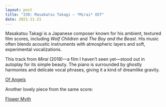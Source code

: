 ```yaml
---
layout: post
title: "339: Masakatsu Takagi – *Mirai* OST"
date: 2021-11-21
---
```


Masakatsu Takagi is a Japanese composer known for his ambient, textured film scores, including *Wolf Children* and *The Boy and the Beast*. His music often blends acoustic instruments with atmospheric layers and soft, experimental vocalizations.

This track from *Mirai* (2018)—a film I haven’t seen yet—stood out in autoplay for its simple beauty. The piano is surrounded by ghostly harmonies and delicate vocal phrases, giving it a kind of dreamlike gravity.

[Of Angels](https://youtu.be/navXXEQZSF4)

Another lovely piece from the same score:

[Flower Myth](https://youtu.be/LWEtKKWJUwc)
